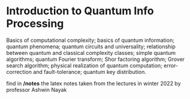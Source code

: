 # Introduction to Quantum Info Processing

Basics of computational complexity; basics of quantum information; quantum phenomena; quantum circuits and universality; relationship between quantum and classical complexity classes; simple quantum algorithms; quantum Fourier transform; Shor factoring algorithm; Grover search algorithm; physical realization of quantum computation; error-correction and fault-tolerance; quantum key distribution.

find in **/notes** the latex notes taken from the lectures in winter 2022 by professor Ashwin Nayak


